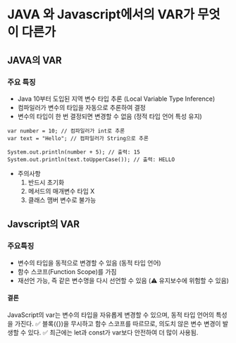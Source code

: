 # JAVA 와 Javascript에서의 VAR가 무엇이 다른가

## JAVA의 VAR

### 주요 특징

- Java 10부터 도입된 지역 변수 타입 추론 (Local Variable Type Inference)
- 컴파일러가 변수의 타입을 자동으로 추론하여 결정
- 변수의 타입이 한 번 결정되면 변경할 수 없음 (정적 타입 언어 특성 유지)

```
var number = 10; // 컴파일러가 int로 추론
var text = "Hello"; // 컴파일러가 String으로 추론

System.out.println(number + 5); // 출력: 15
System.out.println(text.toUpperCase()); // 출력: HELLO

```

* 주의사항
  1. 반드시 초기화
  2. 메서드의 매개변수 타입 X
  3. 클래스 맴버 변수로 불가능

## Javscript의 VAR

### 주요특징

- 변수의 타입을 동적으로 변경할 수 있음 (동적 타입 언어)
- 함수 스코프(Function Scope)를 가짐
- 재선언 가능, 즉 같은 변수명을 다시 선언할 수 있음 (⚠️ 유지보수에 위험할 수 있음)

#### 결론

JavaScript의 var는 변수의 타입을 자유롭게 변경할 수 있으며, 동적 타입 언어의 특성을 가진다.
  ✅ 블록({})을 무시하고 함수 스코프를 따르므로, 의도치 않은 변수 변경이 발생할 수 있다.
  ✅ 최근에는 let과 const가 var보다 안전하여 더 많이 사용됨.


